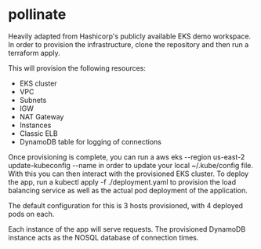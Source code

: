 # pollinate

Heavily adapted from Hashicorp's publicly available EKS demo workspace.
In order to provision the infrastructure, clone the repository and then run a terraform apply.

This will provision the following resources:

- EKS cluster
- VPC
- Subnets
- IGW
- NAT Gateway
- Instances
- Classic ELB
- DynamoDB table for logging of connections

Once provisioning is complete, you can run a aws eks --region us-east-2 update-kubeconfig --name <resultant EKS name>  in order to update your local ~/.kube/config file. With this you can then interact with the provisioned EKS cluster. To deploy the app, run a kubectl apply -f ./deployment.yaml  to provision the load balancing service as well as the actual pod deployment of the application.
  
The default configuration for this is 3 hosts provisioned, with 4 deployed pods on each.
  
Each instance of the app will serve requests. The provisioned DynamoDB instance acts as the NOSQL database of connection times.
